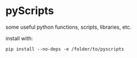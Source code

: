 # pyScripts
some useful python functions, scripts, libraries, etc.


install with:
```
pip install --no-deps -e /folder/to/pyscripts
```


